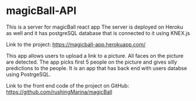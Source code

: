 # magicBall-API
This is a server for magicBall react app
The server is deployed on Heroku as well and it has postgreSQL database that is connected to it using KNEX.js 

Link to the project: https://magicball-app.herokuapp.com/ 

This app allows users to upload a link to a picture. All faces on the picture are detected. The app picks first 5 people on the picture and gives silly predictions to the people. It is an app that has back end with users databse using PostrgeSQL.  

Link to the front end code of the project on GitHub: https://github.com/rushingMarina/magicBall
